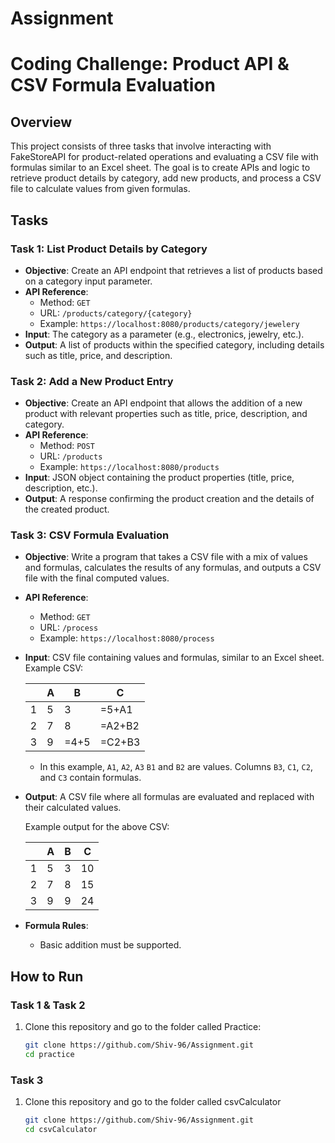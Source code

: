 # Assignment

# Coding Challenge: Product API & CSV Formula Evaluation

## Overview

This project consists of three tasks that involve interacting with FakeStoreAPI for product-related operations and evaluating a CSV file with formulas similar to an Excel sheet. The goal is to create APIs and logic to retrieve product details by category, add new products, and process a CSV file to calculate values from given formulas.

## Tasks

### Task 1: List Product Details by Category

- **Objective**: Create an API endpoint that retrieves a list of products based on a category input parameter.
- **API Reference**: 
  - Method: `GET`
  - URL: `/products/category/{category}`
  - Example: `https://localhost:8080/products/category/jewelery`
- **Input**: The category as a parameter (e.g., electronics, jewelry, etc.).
- **Output**: A list of products within the specified category, including details such as title, price, and description.

### Task 2: Add a New Product Entry

- **Objective**: Create an API endpoint that allows the addition of a new product with relevant properties such as title, price, description, and category.
- **API Reference**: 
  - Method: `POST`
  - URL: `/products`
  - Example: `https://localhost:8080/products`
- **Input**: JSON object containing the product properties (title, price, description, etc.).
- **Output**: A response confirming the product creation and the details of the created product.

### Task 3: CSV Formula Evaluation

- **Objective**: Write a program that takes a CSV file with a mix of values and formulas, calculates the results of any formulas, and outputs a CSV file with the final computed values.
- **API Reference**: 
  - Method: `GET`
  - URL: `/process`
  - Example: `https://localhost:8080/process`
- **Input**: CSV file containing values and formulas, similar to an Excel sheet. Example CSV:
  
  |  | A | B | C |
  | --- | --- | --- | --- |
  | 1 | 5 | 3 | =5+A1 |
  | 2 | 7 | 8 | =A2+B2 |
  | 3 | 9 | =4+5 | =C2+B3 |
  
  - In this example, `A1`, `A2`, `A3` `B1` and `B2`  are values. Columns `B3`, `C1`, `C2`, and `C3` contain formulas.
  
- **Output**: A CSV file where all formulas are evaluated and replaced with their calculated values.
  
  Example output for the above CSV:
  
  |  | A | B | C |
  | --- | --- | --- | --- |
  | 1 | 5 | 3 | 10 |
  | 2 | 7 | 8 | 15 |
  | 3 | 9 | 9 | 24 |

- **Formula Rules**:
  - Basic addition must be supported.

  
## How to Run

### Task 1 & Task 2

1. Clone this repository and go to the folder called Practice:
   ```bash
   git clone https://github.com/Shiv-96/Assignment.git
   cd practice

### Task 3

1. Clone this repository and go to the folder called csvCalculator
      ```bash
   git clone https://github.com/Shiv-96/Assignment.git
   cd csvCalculator
